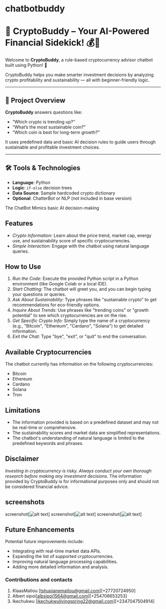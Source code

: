 # chatbotbuddy
# 🤖 CryptoBuddy – Your AI-Powered Financial Sidekick! 💰🌱

Welcome to **CryptoBuddy**, a rule-based cryptocurrency advisor chatbot built using Python! 🧠

CryptoBuddy helps you make smarter investment decisions by analyzing crypto profitability and sustainability — all with beginner-friendly logic.

---

## 🚀 Project Overview

**CryptoBuddy** answers questions like:
- “Which crypto is trending up?”
- “What’s the most sustainable coin?”
- “Which coin is best for long-term growth?”

It uses predefined data and basic AI decision rules to guide users through sustainable and profitable investment choices.

---

## 🛠️ Tools & Technologies
- **Language**: Python
- **Logic**: `if-else` decision trees
- **Data Source**: Sample hardcoded crypto dictionary
- **Optional**: ChatterBot or NLP (not included in base version)

The ChatBot Mimics basic AI decision-making



## Features

*   *Crypto Information:* Learn about the price trend, market cap, energy use, and sustainability score of specific cryptocurrencies.
*   *Simple Interaction:* Engage with the chatbot using natural language queries.

## How to Use

1.  *Run the Code:* Execute the provided Python script in a Python environment (like Google Colab or a local IDE).
2.  *Start Chatting:* The chatbot will greet you, and you can begin typing your questions or queries.
3.  *Ask About Sustainability:* Type phrases like "sustainable crypto" to get recommendations for eco-friendly options.
4.  *Inquire About Trends:* Use phrases like "trending coins" or "growth potential" to see which cryptocurrencies are on the rise.
5.  *Get Specific Crypto Info:* Simply type the name of a cryptocurrency (e.g., "Bitcoin", "Ethereum", "Cardano", "Solana") to get detailed information.
6.  *Exit the Chat:* Type "bye", "exit", or "quit" to end the conversation.

## Available Cryptocurrencies

The chatbot currently has information on the following cryptocurrencies:

*   Bitcoin
*   Ethereum
*   Cardano
*   Solana
*   Tron

## Limitations

*   The information provided is based on a predefined dataset and may not be real-time or comprehensive.
*   The sustainability scores and market data are simplified representations.
*   The chatbot's understanding of natural language is limited to the predefined keywords and phrases.

## Disclaimer

*Investing in cryptocurrency is risky. Always conduct your own thorough research before making any investment decisions.* The information provided by CryptoBuddy is for informational purposes only and should not be considered financial advice.

## screenshots
screenshot[![alt text](<Screenshot (185).png>)]
screenshot[![alt text](<Screenshot (186).png>)]
screenshot[![alt text](<Screenshot (187).png>)]
## Future Enhancements

Potential future improvements include:

*   Integrating with real-time market data APIs.
*   Expanding the list of supported cryptocurrencies.
*   Improving natural language processing capabilities.
*   Adding more detailed information and analysis.

### Contributions and contacts
1. KlaasMatlou [tshupianematlou@gmail.com][+27720724950]
2. Albert sipoi[albsipoi1564@gmail.com][+254706653253]
3. Ikechukwu [ikechukwulivingspring22@gmail.com][+2347047504914]


